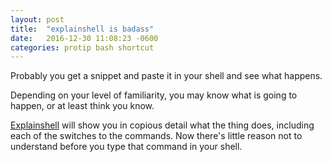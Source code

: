 ```yaml
---
layout: post
title:  "explainshell is badass"
date:   2016-12-30 11:08:23 -0600
categories: protip bash shortcut
---
```

Probably you get a snippet and paste it in your shell and see what happens.

Depending on your level of familiarity, you may know what is going to happen,
or at least think you know.

[Explainshell][link] will show you in copious detail what the thing does, including
each of the switches to the commands. Now there's little reason not to
understand before you type that command in your shell.


[link]: http://explainshell.com/explain?cmd=netstat+-an
[link2]: http://explainshell.com/explain?cmd=netstat+-an+|+grep+1337
